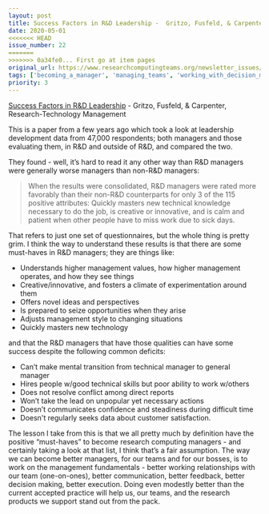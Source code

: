 ```yaml
---
layout: post
title: Success Factors in R&D Leadership -  Gritzo, Fusfeld, & Carpenter, Research-Technology Management
date: 2020-05-01
<<<<<<< HEAD
issue_number: 22
=======
>>>>>>> 0a34fe0... First go at item pages
original_url: https://www.researchcomputingteams.org/newsletter_issues/0022
tags: ['becoming_a_manager', 'managing_teams', 'working_with_decision_makers']
priority: 3
---
```


<!-- markdownlint-disable MD033 -->
<!-- markdownlint-disable MD041 -->
<!-- markdownlint-disable MD049 -->

[Success Factors in R&D Leadership](https://www.tandfonline.com/doi/full/10.1080/08956308.2017.1325683) -  Gritzo, Fusfeld, & Carpenter, Research-Technology Management

This is a paper from a few years ago which took a look at leadership development data from 47,000 respondents; both managers and those evaluating them, in R&D and outside of R&D, and compared the two.

They found - well, it’s hard to read it any other way than  R&D managers were generally worse managers than non-R&D managers:


> When the results were consolidated, R&D managers were rated more favorably than their non-R&D counterparts for only 3 of the 115 positive attributes: Quickly masters new technical knowledge necessary to do the job, is creative or innovative, and is calm and patient when other people have to miss work due to sick days.

That refers to just one set of questionnaires, but the whole thing is pretty grim.  I think the way to understand these results is that there are some must-haves in R&D managers; they are things like:


- Understands higher management values, how higher management operates, and how they see things
- Creative/innovative, and fosters a climate of experimentation around them
- Offers novel ideas and perspectives
- Is prepared to seize opportunities when they arise
- Adjusts management style to changing situations
- Quickly masters new technology

and that the R&D managers that have those qualities can have some success despite the following common deficits:


- Can’t make mental transition from technical manager to general manager
- Hires people w/good technical skills but poor ability to work w/others
- Does not resolve conflict among direct reports
- Won’t take the lead on unpopular yet necessary actions
- Doesn’t communicates confidence and steadiness during difficult time
- Doesn't regularly seeks data about customer satisfaction.

The lesson I take from this is that we all pretty much by definition have the positive “must-haves” to become research computing managers - and certainly taking a look at that list, I think that’s a fair assumption.  The way we can become better managers, for our teams and for our bosses, is to work on the management fundamentals - better working relationships with our team (one-on-ones), better communication, better feedback, better decision making, better execution.  Doing even modestly better than the current accepted practice will help us, our teams, and the research products we support stand out from the pack.

